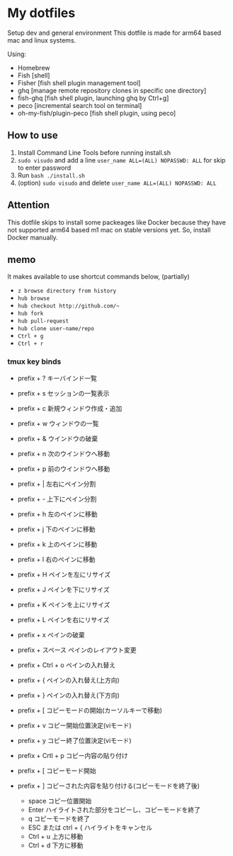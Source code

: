 # My dotfiles
Setup dev and general environment
This dotfile is made for arm64 based mac and linux systems.

Using:
- Homebrew
- Fish [shell] 
- Fisher [fish shell plugin management tool]
- ghq [manage remote repository clones in specific one directory]
 - fish-ghq [fish shell plugin, launching ghq by Ctrl+g]
- peco [incremental search tool on terminal]
 - oh-my-fish/plugin-peco [fish shell plugin, using peco]

## How to use
1. Install Command Line Tools before running install.sh 
2. `sudo visudo` and add a line `user_name ALL=(ALL) NOPASSWD: ALL` for skip to enter password
3. Run `bash ./install.sh`
4. (option) `sudo visudo` and delete `user_name ALL=(ALL) NOPASSWD: ALL`

## Attention
This dotfile skips to install some packeages like Docker because they have not supported arm64 based m1 mac on stable versions yet.
So, install Docker manually.

## memo
It makes available to use shortcut commands below, 
(partially)
- `z browse directory from history`
- `hub browse` <!-- open expected github repository on browser -->
- `hub checkout http://github.com/~` <!-- make branch of expected Pull-Request, using PR's URL -->
- `hub fork` <!-- fork repository -->
- `hub pull-request` <!-- send PR -->
- `hub clone user-name/repo` <!-- clone repository -->
- `Ctrl + g` <!-- launch ghq on fish -->
- `Ctrl + r` <!-- filter history -->

### tmux key binds
- prefix + ?	キーバインド一覧
- prefix + s	セッションの一覧表示
- prefix + c	新規ウィンドウ作成・追加
- prefix + w	ウィンドウの一覧
- prefix + &	ウインドウの破棄
- prefix + n	次のウインドウへ移動
- prefix + p	前のウインドウへ移動
- prefix + |	左右にペイン分割
- prefix + -	上下にペイン分割
- prefix + h	左のペインに移動
- prefix + j	下のペインに移動
- prefix + k	上のペインに移動
- prefix + l	右のペインに移動
- prefix + H	ペインを左にリサイズ
- prefix + J	ペインを下にリサイズ
- prefix + K	ペインを上にリサイズ
- prefix + L	ペインを右にリサイズ
- prefix + x	ペインの破棄
- prefix + スペース	ペインのレイアウト変更
- prefix + Ctrl + o	ペインの入れ替え
- prefix + {	ペインの入れ替え(上方向)
- prefix + }	ペインの入れ替え(下方向)
- prefix + [	コピーモードの開始(カーソルキーで移動)
- prefix + v	コピー開始位置決定(viモード)
- prefix + y	コピー終了位置決定(viモード)
- prefix + Crtl + p	コピー内容の貼り付け

- prefix + [	コピーモード開始
- prefix + ]	コピーされた内容を貼り付ける(コピーモードを終了後)
    - space	コピー位置開始
    - Enter	ハイライトされた部分をコピーし、コピーモードを終了
    - q	コピーモードを終了
    - ESC または ctrl + {	ハイライトをキャンセル
    - Ctrl + u	上方に移動
    - Ctrl + d	下方に移動